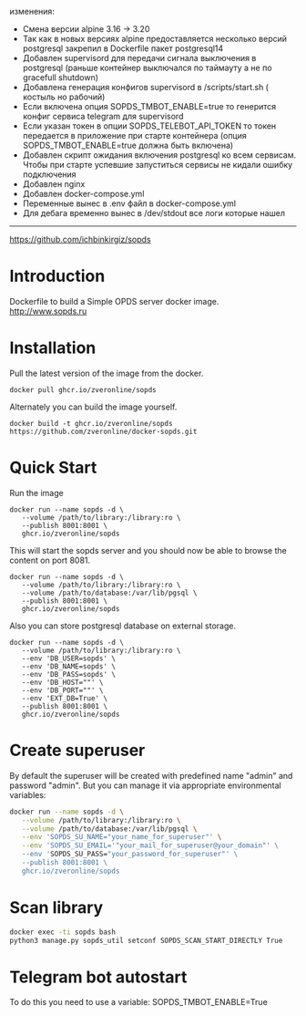 изменения:
- Смена версии alpine 3.16 -> 3.20
- Так как в новых версиях alpine предоставляется несколько версий postgresql закрепил в Dockerfile пакет postgresql14
- Добавлен supervisord для передачи сигнала выключения в postgresql (раньше контейнер выключался по таймауту а не по gracefull shutdown)
- Добавлена генерация конфигов supervisord в /scripts/start.sh ( костыль но рабочий)
- Если включена опция SOPDS_TMBOT_ENABLE=true то генерится конфиг сервиса telegram для supervisord
- Если указан токен в опции SOPDS_TELEBOT_API_TOKEN то токен передается в приложение при старте контейнера (опция SOPDS_TMBOT_ENABLE=true должна быть включена)
- Добавлен скрипт ожидания включения postgresql ко всем сервисам. Чтобы при старте успевшие запуститься сервисы не кидали ошибку подключения
- Добавлен nginx
- Добавлен docker-compose.yml
- Переменные вынес в .env файл в docker-compose.yml
- Для дебага временно вынес в /dev/stdout все логи которые нашел
---------------------------------------------------------------
https://github.com/ichbinkirgiz/sopds


# Introduction

Dockerfile to build a Simple OPDS server docker image.
http://www.sopds.ru

# Installation

Pull the latest version of the image from the docker.

```
docker pull ghcr.io/zveronline/sopds
```

Alternately you can build the image yourself.

```
docker build -t ghcr.io/zveronline/sopds https://github.com/zveronline/docker-sopds.git
```

# Quick Start

Run the image

```
docker run --name sopds -d \
   --volume /path/to/library:/library:ro \
   --publish 8001:8001 \
   ghcr.io/zveronline/sopds
```

This will start the sopds server and you should now be able to browse the content on port 8081.

```
docker run --name sopds -d \
   --volume /path/to/library:/library:ro \
   --volume /path/to/database:/var/lib/pgsql \
   --publish 8001:8001 \
   ghcr.io/zveronline/sopds
```

Also you can store postgresql database on external storage.

```
docker run --name sopds -d \
   --volume /path/to/library:/library:ro \
   --env 'DB_USER=sopds' \
   --env 'DB_NAME=sopds' \
   --env 'DB_PASS=sopds' \
   --env 'DB_HOST=""' \
   --env 'DB_PORT=""' \
   --env 'EXT_DB=True' \
   --publish 8001:8001 \
   ghcr.io/zveronline/sopds
```


# Create superuser

By default the superuser will be created with predefined name "admin" and password "admin". But you can manage it via appropriate environmental variables:
```bash
docker run --name sopds -d \
   --volume /path/to/library:/library:ro \
   --volume /path/to/database:/var/lib/pgsql \
   --env 'SOPDS_SU_NAME="your_name_for_superuser"' \
   --env 'SOPDS_SU_EMAIL='"your_mail_for_superuser@your_domain"' \
   --env 'SOPDS_SU_PASS="your_password_for_superuser"' \
   --publish 8001:8001 \
   ghcr.io/zveronline/sopds
```

# Scan library

```bash
docker exec -ti sopds bash
python3 manage.py sopds_util setconf SOPDS_SCAN_START_DIRECTLY True
```

# Telegram bot autostart

To do this you need to use a variable:
SOPDS_TMBOT_ENABLE=True
